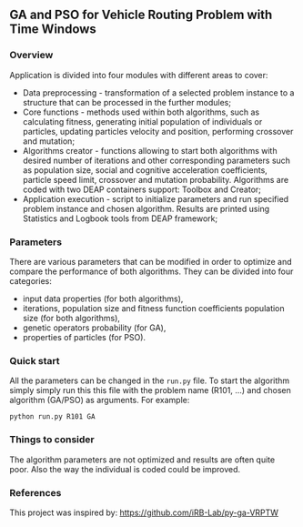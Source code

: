 ## GA and PSO for Vehicle Routing Problem with Time Windows

### Overview
Application is divided into four modules with different areas to cover:
-  Data preprocessing - transformation of a selected problem instance to a structure that can be processed in the further modules;
-  Core functions - methods used within both algorithms, such as calculating fitness, generating initial population of individuals or particles, updating particles velocity and position, performing crossover and mutation;
-  Algorithms creator - functions allowing to start both algorithms with desired number of iterations and other corresponding parameters such as population size, social and cognitive acceleration coefficients, particle speed limit, crossover and mutation probability. Algorithms are coded with two DEAP containers support: Toolbox and Creator;
-  Application execution - script to initialize parameters and run specified problem instance and chosen algorithm. Results are printed using Statistics and Logbook tools from DEAP
framework;

### Parameters
There are various parameters that can be modified in order to optimize and compare the
performance of both algorithms. They can be divided into four categories:
-  input data properties (for both algorithms),
-  iterations, population size and fitness function coefficients population size (for both algorithms),
-  genetic operators probability (for GA),
-  properties of particles (for PSO).

### Quick start
All the parameters can be changed in the `run.py` file. To start the algorithm simply simply run this this file with the problem name (R101, ...) and chosen algorithm (GA/PSO) as arguments. For example:
```
python run.py R101 GA
```

### Things to consider
The algorithm parameters are not optimized and results are often quite poor.  Also the way the individual is coded could be improved.

### References

This project was inspired by: https://github.com/iRB-Lab/py-ga-VRPTW
